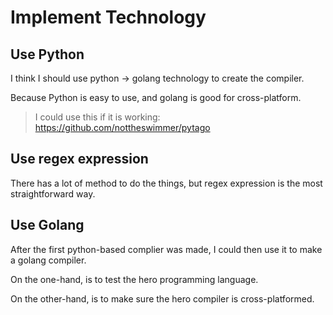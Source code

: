 # Implement Technology

## Use Python

I think I should use python -> golang technology to create the compiler.

Because Python is easy to use, and golang is good for cross-platform.

> I could use this if it is working: https://github.com/nottheswimmer/pytago

## Use regex expression

There has a lot of method to do the things, but regex expression is the most straightforward way.

## Use Golang
After the first python-based complier was made, I could then use it to make a golang compiler.

On the one-hand, is to test the hero programming language.

On the other-hand, is to make sure the hero compiler is cross-platformed.
